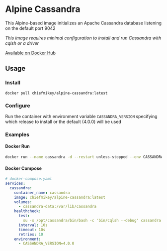 # **Alpine Cassandra**

This Alpine-based image initializes an Apache Cassandra database listening on
the default port 9042

_This image requires minimal configuration to install and run Cassandra with
cqlsh or a driver_

[Available on Docker Hub](https://hub.docker.com/r/chiefmikey/alpine-cassandra)

## Usage

### Install

```shell
docker pull chiefmikey/alpine-cassandra:latest
```

### Configure

Run the container with environment variable `CASSANDRA_VERSION` specifying which
release to install or the default (4.0.0) will be used

### Examples

#### Docker Run

```sh
docker run --name cassandra -d --restart unless-stopped --env CASSANDRA_VERSION=4.0.0 chiefmikey/alpine-cassandra:latest`
```

#### Docker Compose

```yaml
# docker-compose.yaml
services:
  cassandra:
    container_name: cassandra
    image: chiefmikey/alpine-cassandra:latest
    volumes:
      - cassandra-data:/var/lib/cassandra
    healthcheck:
      test:
        su -s /opt/cassandra/bin/bash -c 'bin/cqlsh --debug' cassandra
      interval: 10s
      timeout: 10s
      retries: 10
    environment:
      - CASSANDRA_VERSION=4.0.0
```
